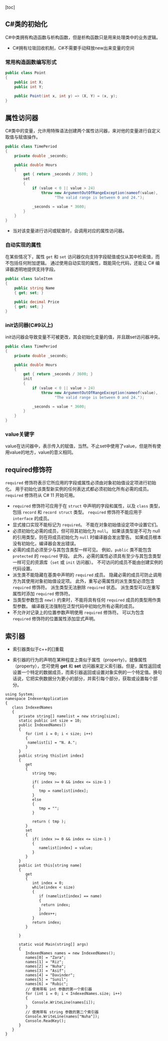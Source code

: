 [toc]

## C#类的初始化

C#中类拥有构造函数与析构函数，但是析构函数只是用来处理类中的业务逻辑。

* C#拥有垃圾回收机制，C#不需要手动释放new出来变量的空间

### 常用构造函数编写形式

```C#
public class Point
{
    public int X;
    public int Y;
    
    public Point(int x, int y) => (X, Y) = (x, y);
}
```



## 属性访问器

C#类中的变量，允许用特殊语法创建两个属性访问器，来对他的变量进行自定义取值与赋值操作。

```C#
public class TimePeriod
{
    private double _seconds;

    public double Hours
    {
        get { return _seconds / 3600; }
        set
        {
            if (value < 0 || value > 24)
                throw new ArgumentOutOfRangeException(nameof(value),
                      "The valid range is between 0 and 24.");

            _seconds = value * 3600;
        }
    }
}
```

* 当对该变量进行访问或赋值时，会调用对应的属性访问器。

### 自动实现的属性

在某些情况下，属性 `get` 和 `set` 访问器仅向支持字段赋值或仅从其中检索值，而不包括任何附加逻辑。 通过使用自动实现的属性，既能简化代码，还能让 C# 编译器透明地提供支持字段。

```C#
public class SaleItem
{
    public string Name
    { get; set; }

    public decimal Price
    { get; set; }
}
```

### init访问器(C#9以上)

init访问器会导致变量不可被更改，其会初始化变量的值，并且跟set访问器冲突。

```c#
public class TimePeriod
{
    private double _seconds;

    public double Hours
    {
        get { return _seconds / 3600; }
        init
        {
            if (value < 0 || value > 24)
                throw new ArgumentOutOfRangeException(nameof(value),
                      "The valid range is between 0 and 24.");

            _seconds = value * 3600;
        }
    }
}
```

### value关键字

value在访问器中，表示传入的赋值，当然。不止set中使用了value，但是所有使用value的地方，value的意义相同。

## required修饰符

`required` 修饰符表示它所应用的字段或属性必须由对象初始值设定项进行初始化。 用于初始化该类型新实例的任何表达式都必须初始化所有必需的成员。 `required` 修饰符从 C# 11 开始可用。

- `required` 修饰符可应用于在 `struct` 中声明的字段和属性，以及 `class` 类型，包括 `record` 和 `record struct` 类型。 `required` 修饰符不能应用于 `interface` 的成员。
- 显式接口实现不能标记为 `required`。 不能在对象初始值设定项中设置它们。
- 必须初始化必需的成员，但可将其初始化为 `null`。 如果该类型是不可为 null 的引用类型，则在将成员初始化为 `null` 时编译器会发出警告。 如果成员根本没有初始化，编译器会发出错误。
- 必需的成员必须至少与其包含类型一样可见。 例如，`public` 类不能包含 `protected` 的 `required` 字段。 此外，必需的属性必须具有至少与其包含类型一样可见的资源库（`set` 或 `init` 访问器）。 不可访问的成员不能由创建实例的代码设置。
- 派生类不能隐藏在基类中声明的 `required` 成员。 隐藏必需的成员可防止调用方为其使用对象初始值设定项。 此外，重写必需属性的派生类型必须包含 `required` 修饰符。 派生类型无法删除 `required` 状态。 派生类型可以在重写属性时添加 `required` 修饰符。
- 当类型参数包含 `new()` 约束时，不能将具有任何 `required` 成员的类型用作类型参数。 编译器无法强制在泛型代码中初始化所有必需的成员。
- 不允许对记录上的位置参数声明使用 `required` 修饰符。 可以为包含 `required` 修饰符的位置属性添加显式声明。

## 索引器

* 索引器类似于c++的[]重载

* 索引器的行为的声明在某种程度上类似于属性（property）。就像属性（property），您可使用 **get** 和 **set** 访问器来定义索引器。但是，属性返回或设置一个特定的数据成员，而索引器返回或设置对象实例的一个特定值。换句话说，它把实例数据分为更小的部分，并索引每个部分，获取或设置每个部分。

```
using System;
namespace IndexerApplication
{
   class IndexedNames
   {
      private string[] namelist = new string[size];
      static public int size = 10;
      public IndexedNames()
      {
         for (int i = 0; i < size; i++)
         {
          namelist[i] = "N. A.";
         }
      }
      public string this[int index]
      {
         get
         {
            string tmp;

            if( index >= 0 && index <= size-1 )
            {
               tmp = namelist[index];
            }
            else
            {
               tmp = "";
            }

            return ( tmp );
         }
         set
         {
            if( index >= 0 && index <= size-1 )
            {
               namelist[index] = value;
            }
         }
      }
      public int this[string name]
      {
         get
         {
            int index = 0;
            while(index < size)
            {
               if (namelist[index] == name)
               {
                return index;
               }
               index++;
            }
            return index;
         }

      }

      static void Main(string[] args)
      {
         IndexedNames names = new IndexedNames();
         names[0] = "Zara";
         names[1] = "Riz";
         names[2] = "Nuha";
         names[3] = "Asif";
         names[4] = "Davinder";
         names[5] = "Sunil";
         names[6] = "Rubic";
         // 使用带有 int 参数的第一个索引器
         for (int i = 0; i < IndexedNames.size; i++)
         {
            Console.WriteLine(names[i]);
         }
         // 使用带有 string 参数的第二个索引器
         Console.WriteLine(names["Nuha"]);
         Console.ReadKey();
      }
   }
}
```

